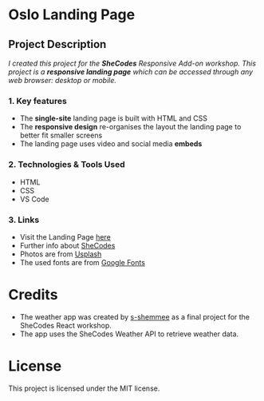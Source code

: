 # Oslo Landing Page

## Project Description

_I created this project for the **SheCodes** Responsive Add-on workshop. This project is a **responsive landing page** which can be accessed through any web browser: desktop or mobile._

### 1. Key features

- The **single-site** landing page is built with HTML and CSS
- The **responsive design** re-organises the layout the landing page to better fit smaller screens
- The landing page uses video and social media **embeds**

### 2. Technologies & Tools Used

- HTML
- CSS
- VS Code

### 3. Links

- Visit the Landing Page [here](https://norway-travel-project-ekc.netlify.app/)
- Further info about [SheCodes](https://www.shecodes.io/)
- Photos are from [Usplash](https://unsplash.com/)
- The used fonts are from [Google Fonts](https://fonts.google.com/)

# Credits

- The weather app was created by [s-shemmee](https://github.com/s-shemmee) as a final project for the SheCodes React workshop.
- The app uses the SheCodes Weather API to retrieve weather data.

# License

This project is licensed under the MIT license.
